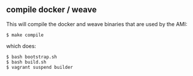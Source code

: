 ## compile docker / weave

This will compile the docker and weave binaries that are used by the AMI:

```
$ make compile
```

which does:

```
$ bash bootstrap.sh
$ bash build.sh
$ vagrant suspend builder
```